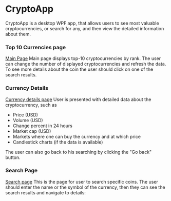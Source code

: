# CryptoApp
CryptoApp is a desktop WPF app, that allows users to see most valuable cryptocurrencies, or search for any, and then view the detailed information about them.

### Top 10 Currencies page
[Main Page](https://imgur.com/RvMP08B)
Main page displays top-10 cryptocurrencies by rank. The user can change the number of displayed cryptocurrencies and refresh the data. To see more details about the coin the user should click on one of the search results.

### Currency Details
[Currency details page](https://imgur.com/HL9DE7a)
User is presented with detailed data about the cryptocurrency, such as
- Price (USD)
- Volume (USD)
- Change percent in 24 hours
- Market cap (USD)
- Markets where one can buy the currency and at which price
- Candlestick charts (if the data is available)

The user can also go back to his searching by clicking the "Go back" button.
### Search Page
[Search page](https://imgur.com/KRRBLfm)
This is the page for user to search specific coins. The user should enter the name or the symbol of the currency, then they can see the search results and navigate to details:
